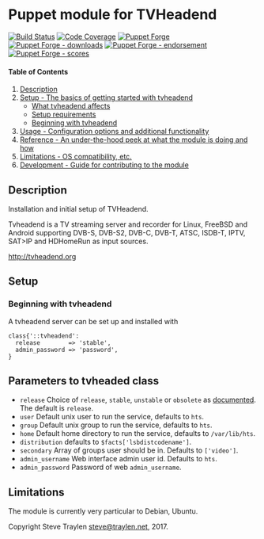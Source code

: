 # Puppet module for TVHeadend

[![Build Status](https://travis-ci.org/voxpupuli/puppet-tvheadend.png?branch=master)](https://travis-ci.org/voxpupuli/puppet-tvheadend)
[![Code Coverage](https://coveralls.io/repos/github/voxpupuli/puppet-tvheadend/badge.svg?branch=master)](https://coveralls.io/github/voxpupuli/puppet-tvheadend)
[![Puppet Forge](https://img.shields.io/puppetforge/v/puppet/tvheadend.svg)](https://forge.puppetlabs.com/puppet/tvheadend)
[![Puppet Forge - downloads](https://img.shields.io/puppetforge/dt/puppet/tvheadend.svg)](https://forge.puppetlabs.com/puppet/tvheadend)
[![Puppet Forge - endorsement](https://img.shields.io/puppetforge/e/puppet/tvheadend.svg)](https://forge.puppetlabs.com/puppet/tvheadend)
[![Puppet Forge - scores](https://img.shields.io/puppetforge/f/puppet/tvheadend.svg)](https://forge.puppetlabs.com/puppet/tvheadend)

#### Table of Contents

1. [Description](#description)
1. [Setup - The basics of getting started with tvheadend](#setup)
    * [What tvheadend affects](#what-tvheadend-affects)
    * [Setup requirements](#setup-requirements)
    * [Beginning with tvheadend](#beginning-with-tvheadend)
1. [Usage - Configuration options and additional functionality](#usage)
1. [Reference - An under-the-hood peek at what the module is doing and how](#reference)
1. [Limitations - OS compatibility, etc.](#limitations)
1. [Development - Guide for contributing to the module](#development)

## Description

Installation and initial setup of TVHeadend.

Tvheadend is a TV streaming server and recorder for Linux,
FreeBSD and Android supporting DVB-S, DVB-S2, DVB-C, DVB-T,
ATSC, ISDB-T, IPTV, SAT>IP and HDHomeRun as input sources.

http://tvheadend.org

## Setup

### Beginning with tvheadend
A tvheadend server can be set up and  installed with
```puppet
class{'::tvheadend':
  release        => 'stable',
  admin_password => 'password',
}

```

## Parameters to tvheaded class
* `release` Choice of `release`, `stable`, `unstable`
   or `obsolete` as [documented](http://tvheadend.org/projects/tvheadend/wiki/AptRepository#Build-type). The default is `release`.
* `user` Default unix user to run the service, defaults to `hts`.
* `group` Default unix group to run the service, defaults to `hts`.
* `home` Default home directory to run the service, defaults to `/var/lib/hts`.
* `distribution` defaults to `$facts['lsbdistcodename']`.
* `secondary` Array of groups user should be in. Defaults to `['video']`.
* `admin_username` Web interface admin user id. Defaults to `hts`.
* `admin_password` Password of web `admin_username`.

## Limitations
The module is currently very particular to Debian, Ubuntu.

Copyright Steve Traylen steve@traylen.net, 2017.
